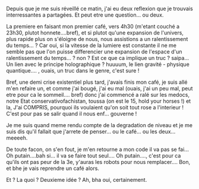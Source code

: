 Depuis que je me suis réveillé ce matin, j'ai eu deux reflexion que je trouvais interressantes a partagées. Et peut etre une question... ou deux.

La premiere en faisant mon premier café, vers 4h30 (m'etant couché a 23h30, plutot honnete....bref),
et si plutot qu'une expansion de l'univers, plus rapide plus on s'éloigne de nous, nous assistions a un ralentissement du temps... ?
Car oui, si la vitesse de la lumiere est constante il ne me semble pas que l'on puisse differencier une expansion de l'espace d'un ralentissement du temps... ? non ?
Est ce que ca implique un truc ? saipa... Un lien avec le principe holographique ? huuuum, le lien gravité - physique quantique.... , ouais, un truc dans le genre, c'est sure !

Bref, une demi crise existentiel plus tard, j'avais finis mon café, je suis allé m'en refaire un, et comme j'ai bougé, j'ai eu mal (ouais, j'ai un peu mal, peut etre pour ca le sommeil.... bref) donc j'ai commencé a ralé sur les medocs, notre Etat conservativofachistan, toussa (on est le 15, hold your horses !) et la, J'ai COMPRIS, pourquoi ils voulaient qu'on soit tout rose a l'interieur ! C'est pour pas se salir quand il nous enf... gouverne !

Je me suis quand meme rendu compte de la degradation de niveau et je me suis dis qu'il fallait que j'arrete de penser... ou le café... ou les deux... meeeeh.

De toute facon, on s'en fout, je m'en retourne a mon code il va pas se fai... Oh putain....bah si... il va se faire tout seul....
Oh putain...., c'est pour ca qu'ils ont pas peur de la 3e, y'auras les robots pour nous remplacer....
Bon, et bhe je vais reprendre un café alors.

Et ? La quoi ? Deuxieme idée ? Ah, bha oui, certainement.
